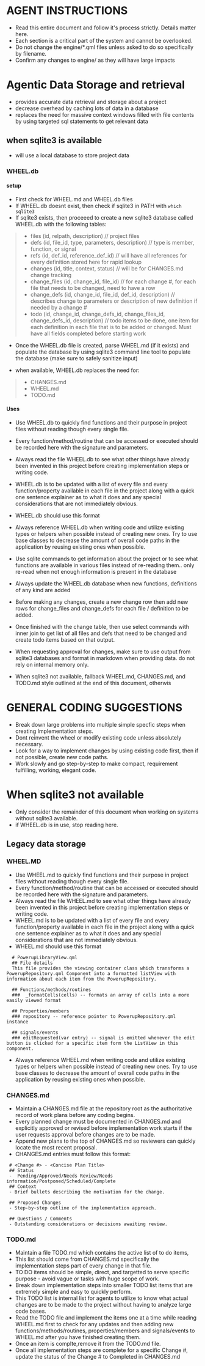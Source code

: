 # AGENT INSTRUCTIONS
- Read this entire document and follow it's process strictly. Details matter here.
- Each section is a critical part of the system and cannot be overlooked.
- Do not change the engine/*.qml files unless asked to do so specifically by filename.
- Confirm any changes to engine/ as they will have large impacts

# Agentic Data Storage and retrieval 
- provides accurate data retrieval and storage about a project
- decrease overhead by caching lots of data in a database
- replaces the need for massive context windows filled with file contents by using targeted sql statements to get relevant data

## when sqlite3 is available
- will use a local database to store project data 

### WHEEL.db
#### setup
- First check for WHEEL.md and WHEEL.db files
- If WHEEL.db doesnt exist, then check if sqlite3 in PATH with ```which sqlite3```
- If sqlite3 exists, then proceeed to create a new sqlite3 database called WHEEL.db with the following tables:

> * files (id, relpath, description) // project files
> * defs (id, file_id, type, parameters, description) // type is member, function, or signal
> * refs (id, def_id, reference_def_id) // will have all references for every definition stored here for rapid lookup
> * changes (id, title,  context, status) // will be for CHANGES.md change tracking
> * change_files (id, change_id, file_id) // for each change #, for each file that needs to be changed, need to have a row 
> * change_defs (id, change_id, file_id, def_id, description) // describes change to parameters or description of new definition if needed by a change #
> * todo (id, change_id, change_defs_id, change_files_id, change_defs_id, description) // todo items to be done, one item for each definition in each file that is to be added or changed. Must have all fields completed before starting work

- Once the WHEEL.db file is created, parse WHEEL.md (if it exists) and populate the database by using sqlite3 command line tool to populate the database (make sure to safely sanitize input)

- when available, WHEEL.db  replaces the need for:
>- CHANGES.md
>- WHEEL.md
>- TODO.md 

#### Uses


- Use WHEEL.db to quickly find functions and their purpose in project files without reading though every single file.
- Every function/method/routine that can be accessed or executed should be recorded here with the signature and parameters.
- Always read the file WHEEL.db  to see what other things have already been invented in this project before creating implementation steps or writing code.
- WHEEL.db is to be updated with a list of every file and every function/property available in each file in the project along with a quick one sentence explainer as to what it does and any special considerations that are not immediately obvious.
- WHEEL.db should use this format
- Always reference WHEEL.db when writing code and utilize existing types or helpers when possible instead of creating new ones. Try to use base classes to decrease the amount of overall code paths in the application by reusing existing ones when possible.

- Use sqlite commands to get information about the project or to see what functions are available in various files instead of re-reading them.. only re-read when not enough information is present in the database 
- Always update the WHEEL.db database when new functions, definitions of any kind are added
- Before making any changes, create a new change row then add new rows for change_files and change_defs for each file / definition to be added.
- Once finished with the change table, then use select commands with inner join to get list of all files and defs that need to be changed and create todo items based on that output.
- When requesting approval for changes, make sure to use output from sqlite3 databases and format in markdown when providing data. do not rely on internal memory only.
- When sqlite3 not available, fallback WHEEL.md, CHANGES.md, and TODO.md style outlined at the end of this document, otherwis


# GENERAL CODING SUGGESTIONS
* Break down large problems into multiple simple specfic steps when creating Implementation steps.
* Dont reinvent the wheel or modify existing code unless absolutely necessary.
* Look for a way to implement changes by using existing code first, then if not possible, create new code paths.
* Work slowly and go step-by-step to make compact, requirement fulfilling, working, elegant code.

# When sqlite3 not available
- Only consider the remainder of this document when working on systems without sqlite3 available.
- if WHEEL.db is in use, stop reading here.

## Legacy data storage
### WHEEL.MD
- Use WHEEL.md to quickly find functions and their purpose in project files without reading though every single file.
- Every function/method/routine that can be accessed or executed should be recorded here with the signature and parameters.
- Always read the file WHEEL.md  to see what other things have already been invented in this project before creating implementation steps or writing code.
- WHEEL.md is to be updated with a list of every file and every function/property available in each file in the project along with a quick one sentence explainer as to what it does and any special considerations that are not immediately obvious. 
- WHEEL.md should use this format
```
  # PowerupLibraryView.qml
  ## File details
  This file provides the viewing container class which transforms a PowerupRepository.qml Component into a formatted listView with information about each item from the PowerupRepository.

  ## Functions/methods/routines
  ###  _formatCells(cells) -- formats an array of cells into a more easily viewed format

  ## Properties/members
  ### repository -- reference pointer to PowerupRepository.qml instance

  ## signals/events
  ### editRequested(var entry) -- signal is emitted whenever the edit button is clicked for a specific item form the ListView in this component.
```
- Always reference WHEEL.md when writing code and utilize existing types or helpers when possible instead of creating new ones. Try to use base classes to decrease the amount of overall code paths in the application by reusing existing ones when possible. 

### CHANGES.md
* Maintain a CHANGES.md file at the repository root as the authoritative record of work plans before any coding begins.
* Every planned change must be documented in CHANGES.md and explicitly approved or revised before implementation work starts if the user requests approval before changes are to be made.
* Append new plans to the top of CHANGES.md so reviewers can quickly locate the most recent proposal.
* CHANGES.md entries must follow this format:
  
 ```
  # <Change #> - <Concise Plan Title>
  ## Status
  -  Pending/Approved/Needs Review/Needs information/Postponed/Scheduled/Complete
  ## Context
  - Brief bullets describing the motivation for the change.
  
  ## Proposed Changes
  - Step-by-step outline of the implementation approach.
  
  ## Questions / Comments
  - Outstanding considerations or decisions awaiting review.
  ```
  


### TODO.md
* Maintain a file TODO.md which contains the active list of to do items,
* This list should come from CHANGES.md specifically the implementation steps part of every change in that file.
* TO DO items should be simple, direct, and targetted to serve specific purpose - avoid vague or tasks with huge scope of work.
* Break down implementation steps into smaller TODO list items that are extremely simple and easy to quickly perform.
* This TODO list is internal list for agents to utilize to know what actual changes are to be made to the project without having to analyze large code bases.
* Read the TODO file and implement the items one at a time while reading WHEEL.md first to check for any updates and then adding new functions/methods/routines, properties/members and signals/events to WHEEL.md after you have finished creating them.
* Once an item is complte,remove it from the TODO.md file.
* Once all implementation steps are complete for a specific Change #, update the status of the Change # to Completed in CHANGES.md
